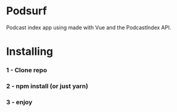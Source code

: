 # Podsurf

Podcast index app using made with Vue and the PodcastIndex API.

# Installing

### 1 - Clone repo

### 2 - npm install (or just yarn)

### 3 - enjoy
